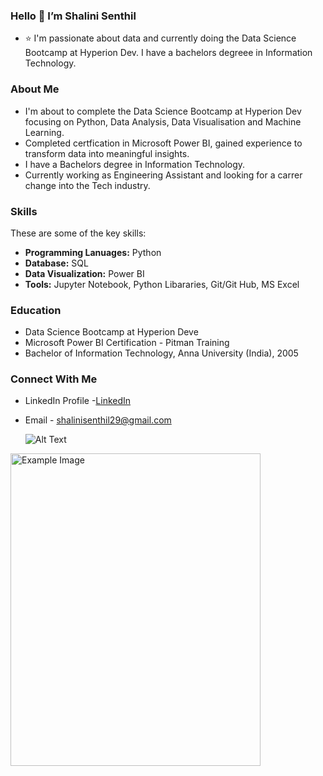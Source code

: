 ### Hello 👋 I’m Shalini Senthil
- ⭐ I'm passionate about data and currently doing the Data Science Bootcamp at Hyperion Dev. I have a bachelors degreee in Information Technology.

### About Me
- I'm about to complete the Data Science Bootcamp at Hyperion Dev focusing on Python, Data Analysis, Data Visualisation and Machine Learning.
- Completed certfication in Microsoft Power BI, gained experience to transform data into meaningful insights.
- I have a Bachelors degree in Information Technology.
- Currently working as Engineering Assistant and looking for a carrer change into the Tech industry. 

### Skills
These are some of the key skills:
- **Programming Lanuages:** Python
- **Database:** SQL
- **Data Visualization:** Power BI
- **Tools:** Jupyter Notebook, Python Libararies, Git/Git Hub, MS Excel

### Education 
- Data Science Bootcamp at Hyperion Deve
- Microsoft Power BI Certification - Pitman Training
- Bachelor of Information Technology, Anna University (India), 2005

### Connect With Me 
- LinkedIn Profile -[LinkedIn](https://www.linkedin.com/in/shalini-senthil-88b95b81)
- Email - shalinisenthil29@gmail.com

  ![Alt Text](https://www.datanami.com/wp-content/uploads/2018/09/data_science_shutterstock_shutterstock_Trueffelpix.jpg)
<img src="https://www.datanami.com/wp-content/uploads/2018/09/data_science_shutterstock_shutterstock_Trueffelpix.jpg" alt="Example Image" width="400" height="500">
<!---
Shal2903/Shal2903 is a ✨ special ✨ repository because its `README.md` (this file) appears on your GitHub profile.
You can click the Preview link to take a look at your changes.
--->
